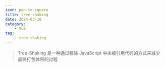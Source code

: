 ```yaml
---
icon: pen-to-square
title: tree-shaking
date: 2024-03-10 
category:
    - Vue
tag:
    - tree-shaking
---
```



> Tree-Shaking 是一种通过移除 JavaScript 中未被引用代码的方式来减少最终打包体积的过程

